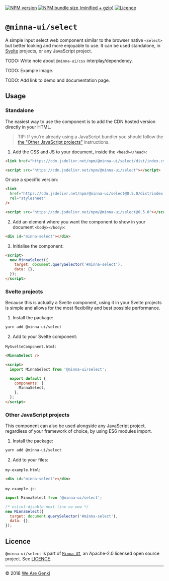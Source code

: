 <!-- markdownlint-disable first-line-h1 ol-prefix -->

[![NPM version](https://img.shields.io/npm/v/@minna-ui/select.svg)](https://www.npmjs.com/package/@minna-ui/select)
[![NPM bundle size (minified + gzip)](https://img.shields.io/bundlephobia/minzip/@minna-ui/select.svg)](https://bundlephobia.com/result?p=@minna-ui/select)
[![Licence](https://img.shields.io/npm/l/@minna-ui/select.svg)](https://github.com/WeAreGenki/minna-ui/blob/master/LICENCE)

# `@minna-ui/select`

A simple input select web component similar to the browser native `<select>` but better looking and more enjoyable to use. It can be used standalone, in [Svelte](https://svelte.technology/guide) projects, or any JavaScript project.

TODO: Write note about `@minna-ui/css` interplay/dependency.

TODO: Example image.

TODO: Add link to demo and documentation page.

## Usage

### Standalone

The easiest way to use the component is to add the CDN hosted version directly in your HTML.

> TIP: If you're already using a JavaScript bundler you should follow the [the "Other JavaScript projects"](#other-javascript-projects) instructions.

1. Add the CSS and JS to your document, inside the `<head></head>`:

<!-- prettier-ignore -->
```html
<link href="https://cdn.jsdelivr.net/npm/@minna-ui/select/dist/index.css" rel="stylesheet"/>

<script src="https://cdn.jsdelivr.net/npm/@minna-ui/select"></script>
```

Or use a specific version:

```html
<link
  href="https://cdn.jsdelivr.net/npm/@minna-ui/select@0.5.0/dist/index.css"
  rel="stylesheet"
/>

<script src="https://cdn.jsdelivr.net/npm/@minna-ui/select@0.5.0"></script>
```

2. Add an element where you want the component to show in your document `<body></body>`:

```html
<div id="minna-select"></div>
```

3. Initialise the component:

<!-- eslint-disable no-new -->

```html
<script>
  new MinnaSelect({
    target: document.querySelector('#minna-select'),
    data: {},
  });
</script>
```

### Svelte projects

Because this is actually a Svelte component, using it in your Svelte projects is simple and allows for the most flexibility and best possible performance.

1. Install the package:

```sh
yarn add @minna-ui/select
```

2. Add to your Svelte component:

`MySvelteComponent.html`:

```html
<MinnaSelect />

<script>
  import MinnaSelect from '@minna-ui/select';

  export default {
    components: {
      MinnaSelect,
    },
  };
</script>
```

### Other JavaScript projects

This component can also be used alongside any JavaScript project, regardless of your framework of choice, by using ES6 modules import.

1. Install the package:

```sh
yarn add @minna-ui/select
```

2. Add to your files:

`my-example.html`:

```html
<div id="minna-select"></div>
```

`my-example.js`:

```js
import MinnaSelect from '@minna-ui/select';

/* eslint-disable-next-line no-new */
new MinnaSelect({
  target: document.querySelector('#minna-select'),
  data: {},
});
```

## Licence

`@minna-ui/select` is part of [`Minna UI`](https://github.com/WeAreGenki/minna-ui), an Apache-2.0 licensed open source project. See [LICENCE](https://github.com/WeAreGenki/minna-ui/blob/master/LICENCE).

---

© 2018 [We Are Genki](https://wearegenki.com)
